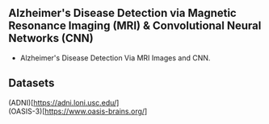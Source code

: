 ## Alzheimer's Disease Detection via Magnetic Resonance Imaging (MRI) & Convolutional Neural Networks (CNN)
- Alzheimer's Disease Detection Via MRI Images and CNN.

## Datasets
(ADNI)[https://adni.loni.usc.edu/] \
(OASIS-3)[https://www.oasis-brains.org/]

